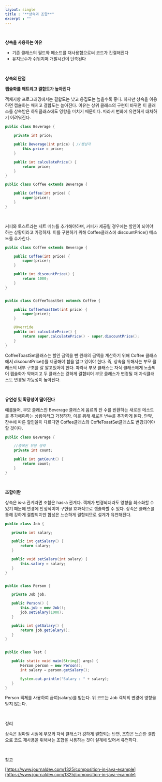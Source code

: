 ```yaml
---
layout: single
title : "**상속과 조합**"
excerpt : ""
---
```


<br>

**상속을 사용하는 이유**

- 기존 클래스의 필드와 메소드를 재사용함으로써 코드가 간결해진다
- 유지보수가 쉬워지며 개발시간이 단축된다

<br>

**상속의 단점**

**캡슐화를 깨트리고 결합도가 높아진다**

객체지향 프로그래밍에서는 결합도는 낮고 응집도는 높을수록 좋다. 하지만 상속을 이용하면 캡슐화는 깨지고 결합도는 높아진다. 이유는  상위 클래스의 구현이 바뀌면 이 클래스를 상속받은   하위클래스에도 영향을 미치기 때문이다.
따라서 변화에 유연하게 대처하기 어려워진다.


```java
public class Beverage {

    private int price;

    public Beverage(int price) { //생성자
        this.price = price;
    }

    public int calculatePrice() {
        return price;
    }
}

public class Coffee extends Beverage {

    public Coffee(int price) {
        super(price);
    }
}


```
<br>

커피와 토스트라는 세트 메뉴를 추가해야하며, 커피가 제공될 경우에는 할인이 되어야 하는 상황이라고 가정하자. 
이를 구현하기 위해 Coffee클래스에 discountPrice() 메소드를 추가한다.

```java
public class Coffee extends Beverage {

    public Coffee(int price) {
        super(price);
    }

    public int discountPrice() {
        return 1000;
    }
}


public class CoffeeToastSet extends Coffee {

    public CoffeeToastSet(int price) {
        super(price);
    }

    @Override
    public int calculatePrice() {
        return super.calculatePrice() - super.discountPrice();
    }
}

```
CoffeeToastSet클래스는 할인 금액을 뺀 원래의 금액을 계산하기 위해 Coffee 클래스에서 discountPrice()를 제공해야 함을 알고 있어야 한다. 즉, 상속을 위해서는 부모 클래스의 내부 구조를 잘 알고있어야 한다. 따라서 부모 클래스는 자식 클래스에게 노출되어 캡슐화가 약해지고 두 클래스는 강하게 결합되어 부모 클래스가 변경될 때 자식클래스도 변경될 가능성이 높아진다.

<br>

**유연성 및 확장성이 떨어진다**

예를들어, 부모 클래스인 Beverage 클래스에 음료의 잔 수를 반환하는 새로운 메소드를 추가해야하는 상황이라고 가정하자. 이를 위해 새로운 변수를 추가하게 된다. 만약, 잔수에 따른 할인율이 다르다면 Coffee클래스와 CoffeToastSet클래스도 변경되어야 할 것이다. 


```java
public class Beverage {

    //중복된 부분 생략
    private int count;

    public int getCount() {
        return count;
    }
}
```


<br>

**조합이란**

상속은 is-a 관계라면 조합은 has-a 관계다. 객체가 변경되더라도 영향을 최소화할 수 있기 때문에 변경에 안정적이며 구현을 효과적으로 캡슐화할 수 있다. 상속은 클래스를 통해 강하게 결합되지만 합성은 느슨하게 결합되므로 설계가 유연해진다.


 ```java
public class Job {

    private int salary;

    public int getSalary() {
        return salary;
    }

    public void setSalary(int salary) {
        this.salary = salary;
    }
}


public class Person {

    private Job job;

    public Person() {
        this.job = new Job();
        job.setSalary(1000);
    }

    public int getSalary() {
        return job.getSalary();
    }
}


public class Test {

    public static void main(String[] args) {
        Person person = new Person();
        int salary = person.getSalary();

        System.out.println("Salary : " + salary);
    }
}


```
Person 객체를 사용하여 급여(salary)를 받는다. 위 코드는 Job 객체의 변경에 영향을 받지 않는다. 

<br>

정리

상속은 컴파일 시점에 부모와 자식 클래스가 강하게 결합되는 반면, 조합은 느슨한 결합으로 코드 재사용을 위해서는 조합을 사용하는 것이 설계에 있어서 유연하다.


<br>

참고 <br>

[https://www.journaldev.com/1325/composition-in-java-example](https://www.journaldev.com/1325/composition-in-java-example)


